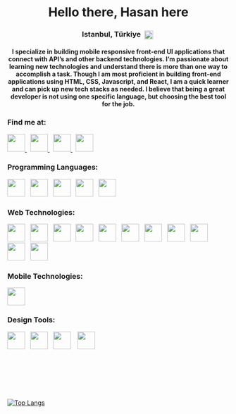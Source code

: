 <h1 align="center">Hello there, Hasan here</h1>
 <h3 align="center">
  Istanbul, Türkiye 
  <img align="center" src="https://em-content.zobj.net/thumbs/120/google/350/flag-turkey_1f1f9-1f1f7.png" alt="c" width="20" height="20"/>
 󠁩󠁮󠁴󠁲󠁿</h3>

<h4 align="center">I specialize in building mobile responsive front-end UI applications that connect with API’s and other backend technologies. I’m passionate about learning new technologies and understand there is more than one way to accomplish a task. Though I am most proficient in building front-end applications using HTML, CSS, Javascript, and React, I am a quick learner and can pick up new tech stacks as needed. I believe that being a great developer is not using one specific language, but choosing the best tool for the job.</h3>

<h3 align="left">Find me at:</h3>
<a href="mailto:hasantalhahtc@gmail.com">
    <picture><img src="https://github.com/bitterkofte/bitterkofte/assets/35665454/b9fe6a18-3cf1-4b41-9a5b-f08656375e25" width="40" /></picture>
</a>
 
<a href="https://linkedin.com/in/hasantalhacelik">
    <img src="https://skillicons.dev/icons?i=linkedin" width="40" />
</a>
 
<a href="https://stackoverflow.com/users/21045770">
    <img src="https://skillicons.dev/icons?i=stackoverflow" width="40" />
</a>
 
<a href="https://www.codewars.com/users/bitterkofte">
    <picture><img src="https://github.com/bitterkofte/bitterkofte/assets/35665454/a56d7b7e-af40-4c8a-9b90-6d2452ad1dfc" width="40"/></picture>
</a>

<br>

<h3 align="left">Programming Languages:</h3>
<picture title="JavaScript">
 <img src="https://skillicons.dev/icons?i=js" width="40" />
</picture>
 
<picture title="C">
 <img src="https://skillicons.dev/icons?i=c" width="40" />
</picture>
 
<picture title="Python">
 <img src="https://skillicons.dev/icons?i=python" width="40" />
</picture>
 
<picture title="C++">
 <img src="https://skillicons.dev/icons?i=cpp" width="40" />
</picture>
 
<picture title="Matlab">
 <img src="https://skillicons.dev/icons?i=matlab" width="40" />
</picture>

<br>

<h3 align="left">Web Technologies:</h3>
<picture title="React">
 <img src="https://skillicons.dev/icons?i=react" width="40" />
</picture>
 
<picture title="Nextjs">
 <img src="https://skillicons.dev/icons?i=nextjs" width="40" />
</picture>
 
<picture title="Redux">
 <img src="https://skillicons.dev/icons?i=redux" width="40" />
</picture>
 
<picture title="Firebase">
 <img src="https://skillicons.dev/icons?i=firebase" width="40" />
</picture>
 
<picture title="Bootstrap">
 <img src="https://skillicons.dev/icons?i=bootstrap" width="40" />
</picture>
 
<picture title="HTML">
 <img src="https://skillicons.dev/icons?i=html" width="40" />
</picture>
 
<picture title="CSS">
 <img src="https://skillicons.dev/icons?i=css" width="40" />
</picture>
 
<picture title="SASS">
 <img src="https://skillicons.dev/icons?i=sass" width="40" />
</picture>
 
<picture title="GIT">
 <img src="https://skillicons.dev/icons?i=git" width="40" />
</picture>
 
<picture title="Tailwind CSS">
 <img src="https://skillicons.dev/icons?i=tailwindcss" width="40" />
</picture>
 
<picture title="Styled Components">
 <img src="https://skillicons.dev/icons?i=styledcomponents" width="40" />
</picture>

<br>

<h3 align="left">Mobile Technologies:</h3>
<picture title="React Native">
 <img src="https://skillicons.dev/icons?i=react" width="40" />
</picture>

<br>

<h3 align="left">Design Tools:</h3>
<picture title="Adobe Illustrator">
 <img src="https://skillicons.dev/icons?i=ai" width="40" />
</picture>
 
<picture title="Figma">
 <img src="https://skillicons.dev/icons?i=figma" width="40" />
</picture>
 
<picture title="Adobe XD">
 <img src="https://skillicons.dev/icons?i=xd" width="40" />
</picture>
  
<picture title="Adobe Photoshop">
 <img src="https://skillicons.dev/icons?i=ps" width="40" />
</picture>
 
<!-- 📫: **bitterkofte@gmail.com** -->

<!-- <h3 align="left">Connect with me:</h3>
<p align="left">
<a href="https://linkedin.com/in/hasantalhacelik" target="blank"><img align="center" src="https://raw.githubusercontent.com/rahuldkjain/github-profile-readme-generator/master/src/images/icons/Social/linked-in-alt.svg" alt="hasantalhacelik" height="30" width="40" /></a>
<a href="https://stackoverflow.com/users/21045770" target="blank"><img align="center" src="https://raw.githubusercontent.com/rahuldkjain/github-profile-readme-generator/master/src/images/icons/Social/stack-overflow.svg" alt="21045770" height="30" width="40" /></a>
</p> -->

<!-- <h3 align="left">Languages and Tools:</h3>
<p align="left"> <a href="https://www.cprogramming.com/" target="_blank" rel="noreferrer"> <img src="https://raw.githubusercontent.com/devicons/devicon/master/icons/c/c-original.svg" alt="c" width="40" height="40"/> </a> <a href="https://www.w3schools.com/css/" target="_blank" rel="noreferrer"> <img src="https://raw.githubusercontent.com/devicons/devicon/master/icons/css3/css3-original-wordmark.svg" alt="css3" width="40" height="40"/> </a> <a href="https://www.w3.org/html/" target="_blank" rel="noreferrer"> <img src="https://raw.githubusercontent.com/devicons/devicon/master/icons/html5/html5-original-wordmark.svg" alt="html5" width="40" height="40"/> </a> <a href="https://www.adobe.com/in/products/illustrator.html" target="_blank" rel="noreferrer"> <img src="https://www.vectorlogo.zone/logos/adobe_illustrator/adobe_illustrator-icon.svg" alt="illustrator" width="40" height="40"/> </a> <a href="https://developer.mozilla.org/en-US/docs/Web/JavaScript" target="_blank" rel="noreferrer"> <img src="https://raw.githubusercontent.com/devicons/devicon/master/icons/javascript/javascript-original.svg" alt="javascript" width="40" height="40"/> </a> <a href="https://www.mathworks.com/" target="_blank" rel="noreferrer"> <img src="https://upload.wikimedia.org/wikipedia/commons/2/21/Matlab_Logo.png" alt="matlab" width="40" height="40"/> </a> <a href="https://nextjs.org/" target="_blank" rel="noreferrer"> <img src="https://cdn.worldvectorlogo.com/logos/nextjs-2.svg" alt="nextjs" width="40" height="40"/> </a> -->
  
  <br> <br> 
  
<!--   <a href="https://opencv.org/" target="_blank" rel="noreferrer"> <img src="https://www.vectorlogo.zone/logos/opencv/opencv-icon.svg" alt="opencv" width="40" height="40"/> </a> <a href="https://www.python.org" target="_blank" rel="noreferrer"> <img src="https://raw.githubusercontent.com/devicons/devicon/master/icons/python/python-original.svg" alt="python" width="40" height="40"/> </a> <a href="https://reactjs.org/" target="_blank" rel="noreferrer"> <img src="https://raw.githubusercontent.com/devicons/devicon/master/icons/react/react-original-wordmark.svg" alt="react" width="40" height="40"/> </a> <a href="https://reactnative.dev/" target="_blank" rel="noreferrer"> <img src="https://reactnative.dev/img/header_logo.svg" alt="reactnative" width="40" height="40"/> </a> <a href="https://sass-lang.com" target="_blank" rel="noreferrer"> <img src="https://raw.githubusercontent.com/devicons/devicon/master/icons/sass/sass-original.svg" alt="sass" width="40" height="40"/> </a> </p> -->

  <br> <br> 

<!-- [![Top Langs](https://github-readme-stats.vercel.app/api/top-langs/?username=bitterkofte&theme=midnight-purple)](https://github.com/bitterkofte) -->
[![Top Langs](https://github-readme-stats.vercel.app/api/top-langs/?username=bitterkofte&layout=compact&theme=midnight-purple)](https://github.com/bitterkofte)

